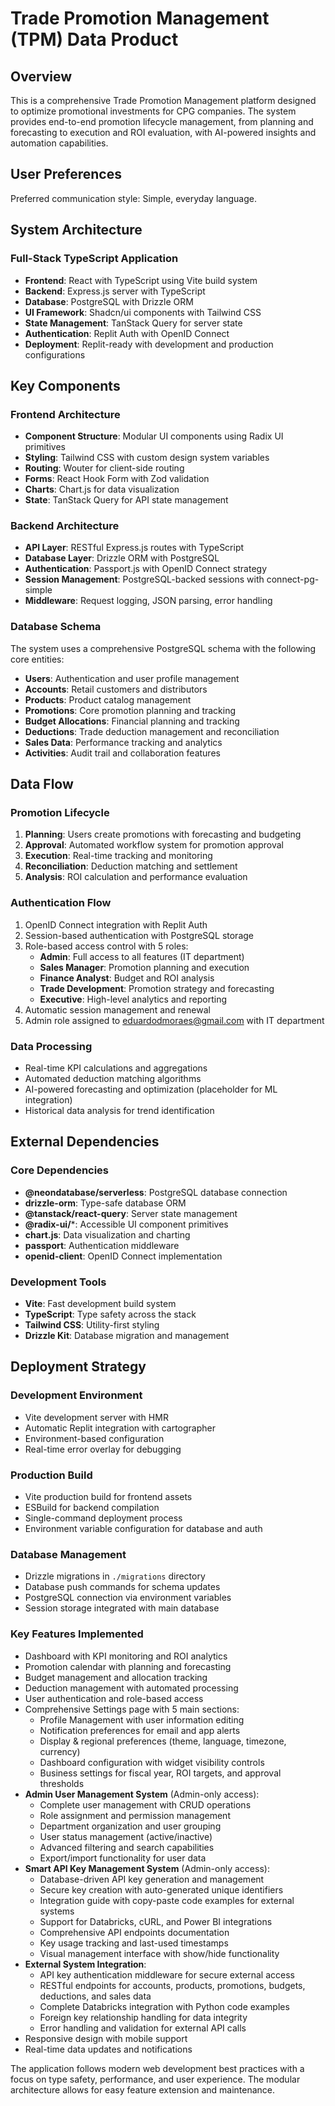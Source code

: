 # Trade Promotion Management (TPM) Data Product

## Overview

This is a comprehensive Trade Promotion Management platform designed to optimize promotional investments for CPG companies. The system provides end-to-end promotion lifecycle management, from planning and forecasting to execution and ROI evaluation, with AI-powered insights and automation capabilities.

## User Preferences

Preferred communication style: Simple, everyday language.

## System Architecture

### Full-Stack TypeScript Application
- **Frontend**: React with TypeScript using Vite build system
- **Backend**: Express.js server with TypeScript
- **Database**: PostgreSQL with Drizzle ORM
- **UI Framework**: Shadcn/ui components with Tailwind CSS
- **State Management**: TanStack Query for server state
- **Authentication**: Replit Auth with OpenID Connect
- **Deployment**: Replit-ready with development and production configurations

## Key Components

### Frontend Architecture
- **Component Structure**: Modular UI components using Radix UI primitives
- **Styling**: Tailwind CSS with custom design system variables
- **Routing**: Wouter for client-side routing
- **Forms**: React Hook Form with Zod validation
- **Charts**: Chart.js for data visualization
- **State**: TanStack Query for API state management

### Backend Architecture
- **API Layer**: RESTful Express.js routes with TypeScript
- **Database Layer**: Drizzle ORM with PostgreSQL
- **Authentication**: Passport.js with OpenID Connect strategy
- **Session Management**: PostgreSQL-backed sessions with connect-pg-simple
- **Middleware**: Request logging, JSON parsing, error handling

### Database Schema
The system uses a comprehensive PostgreSQL schema with the following core entities:
- **Users**: Authentication and user profile management
- **Accounts**: Retail customers and distributors
- **Products**: Product catalog management
- **Promotions**: Core promotion planning and tracking
- **Budget Allocations**: Financial planning and tracking
- **Deductions**: Trade deduction management and reconciliation
- **Sales Data**: Performance tracking and analytics
- **Activities**: Audit trail and collaboration features

## Data Flow

### Promotion Lifecycle
1. **Planning**: Users create promotions with forecasting and budgeting
2. **Approval**: Automated workflow system for promotion approval
3. **Execution**: Real-time tracking and monitoring
4. **Reconciliation**: Deduction matching and settlement
5. **Analysis**: ROI calculation and performance evaluation

### Authentication Flow
1. OpenID Connect integration with Replit Auth
2. Session-based authentication with PostgreSQL storage
3. Role-based access control with 5 roles:
   - **Admin**: Full access to all features (IT department)
   - **Sales Manager**: Promotion planning and execution
   - **Finance Analyst**: Budget and ROI analysis
   - **Trade Development**: Promotion strategy and forecasting
   - **Executive**: High-level analytics and reporting
4. Automatic session management and renewal
5. Admin role assigned to eduardodmoraes@gmail.com with IT department

### Data Processing
- Real-time KPI calculations and aggregations
- Automated deduction matching algorithms
- AI-powered forecasting and optimization (placeholder for ML integration)
- Historical data analysis for trend identification

## External Dependencies

### Core Dependencies
- **@neondatabase/serverless**: PostgreSQL database connection
- **drizzle-orm**: Type-safe database ORM
- **@tanstack/react-query**: Server state management
- **@radix-ui/***: Accessible UI component primitives
- **chart.js**: Data visualization and charting
- **passport**: Authentication middleware
- **openid-client**: OpenID Connect implementation

### Development Tools
- **Vite**: Fast development build system
- **TypeScript**: Type safety across the stack
- **Tailwind CSS**: Utility-first styling
- **Drizzle Kit**: Database migration and management

## Deployment Strategy

### Development Environment
- Vite development server with HMR
- Automatic Replit integration with cartographer
- Environment-based configuration
- Real-time error overlay for debugging

### Production Build
- Vite production build for frontend assets
- ESBuild for backend compilation
- Single-command deployment process
- Environment variable configuration for database and auth

### Database Management
- Drizzle migrations in `./migrations` directory
- Database push commands for schema updates
- PostgreSQL connection via environment variables
- Session storage integrated with main database

### Key Features Implemented
- Dashboard with KPI monitoring and ROI analytics
- Promotion calendar with planning and forecasting
- Budget management and allocation tracking
- Deduction management with automated processing
- User authentication and role-based access
- Comprehensive Settings page with 5 main sections:
  - Profile Management with user information editing
  - Notification preferences for email and app alerts
  - Display & regional preferences (theme, language, timezone, currency)
  - Dashboard configuration with widget visibility controls
  - Business settings for fiscal year, ROI targets, and approval thresholds
- **Admin User Management System** (Admin-only access):
  - Complete user management with CRUD operations
  - Role assignment and permission management
  - Department organization and user grouping
  - User status management (active/inactive)
  - Advanced filtering and search capabilities
  - Export/import functionality for user data
- **Smart API Key Management System** (Admin-only access):
  - Database-driven API key generation and management
  - Secure key creation with auto-generated unique identifiers
  - Integration guide with copy-paste code examples for external systems
  - Support for Databricks, cURL, and Power BI integrations
  - Comprehensive API endpoints documentation
  - Key usage tracking and last-used timestamps
  - Visual management interface with show/hide functionality
- **External System Integration**:
  - API key authentication middleware for secure external access
  - RESTful endpoints for accounts, products, promotions, budgets, deductions, and sales data
  - Complete Databricks integration with Python code examples
  - Foreign key relationship handling for data integrity
  - Error handling and validation for external API calls
- Responsive design with mobile support
- Real-time data updates and notifications

The application follows modern web development best practices with a focus on type safety, performance, and user experience. The modular architecture allows for easy feature extension and maintenance.